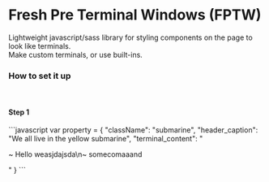 # Fresh Pre Terminal Windows (FPTW)
Lightweight javascript/sass library for styling components on the page to look like terminals.<br>
Make custom terminals, or use built-ins.<br>
<h3><b>How to set it up</b></h3>
<br>
<h4>Step 1</h4>
```javascript
var property = {
  "className": "submarine",
  "header_caption": "We all live in the yellow submarine",
  "terminal_content": "<p>~ Hello weasjdajsda\n~ somecomaaand</p>"
}
```
